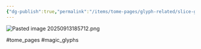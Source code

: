 ```yaml
---
{"dg-publish":true,"permalink":"/items/tome-pages/glyph-related/slice-glyph/"}
---
```


![Pasted image 20250913185712.png](/img/user/items/tome%20pages/image%20files/Pasted%20image%2020250913185712.png)

#tome_pages #magic_glyphs